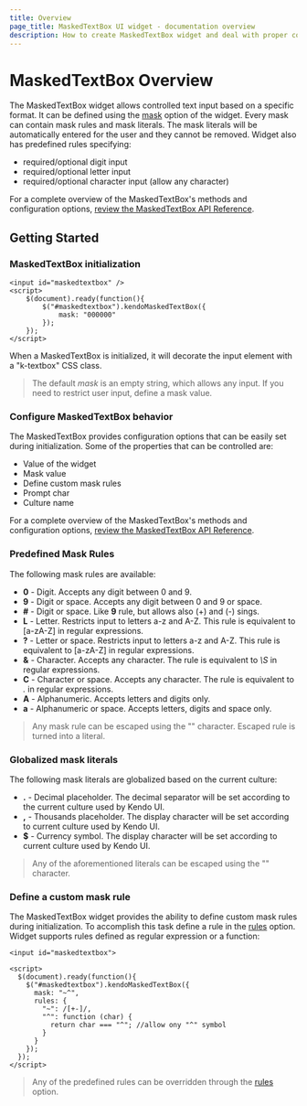 ```yaml
---
title: Overview
page_title: MaskedTextBox UI widget - documentation overview
description: How to create MaskedTextBox widget and deal with proper configuration of its behaviors.
---
```


# MaskedTextBox Overview

The MaskedTextBox widget allows controlled text input based on a specific format.
It can be defined using the [mask](/api/web/maskedtextbox#configuration-mask) option of the widget. Every mask can contain mask rules and
mask literals. The mask literals will be automatically entered for the user and they cannot be removed.
Widget also has predefined rules specifying:

- required/optional digit input
- required/optional letter input
- required/optional character input (allow any character)

For a complete overview of the MaskedTextBox's methods and configuration options, [review the MaskedTextBox API Reference](/api/web/maskedtextbox).

## Getting Started

### MaskedTextBox initialization
    
    <input id="maskedtextbox" />
    <script>
        $(document).ready(function(){
            $("#maskedtextbox").kendoMaskedTextBox({
                mask: "000000"
            });
        });
    </script>

When a MaskedTextBox is initialized, it will decorate the input element with a "k-textbox" CSS class.

> The default *mask* is an empty string, which allows any input. If you need to restrict user input, define a mask value.

### Configure MaskedTextBox behavior

The MaskedTextBox provides configuration options that can be
easily set during initialization. Some of the properties that can be
controlled are:

*   Value of the widget
*   Mask value
*   Define custom mask rules
*   Prompt char
*   Culture name

For a complete overview of the MaskedTextBox's methods and configuration options, [review the MaskedTextBox API Reference](/api/web/maskedtextbox).

### Predefined Mask Rules

The following mask rules are available:

- **0** - Digit. Accepts any digit between 0 and 9.
- **9** - Digit or space. Accepts any digit between 0 and 9 or space.
- **#** - Digit or space. Like **9** rule, but allows also (+) and (-) sings.
- **L** - Letter. Restricts input to letters a-z and A-Z. This rule is equivalent to [a-zA-Z] in regular expressions.
- **?** - Letter or space. Restricts input to letters a-z and A-Z. This rule is equivalent to [a-zA-Z] in regular expressions.
- **&** - Character. Accepts any character. The rule is equivalent to *\S* in regular expressions.
- **C** - Character or space. Accepts any character. The rule is equivalent to *.* in regular expressions.
- **A** - Alphanumeric. Accepts letters and digits only.
- **a** - Alphanumeric or space. Accepts letters, digits and space only.

> Any mask rule can be escaped using the "\" character. Escaped rule is turned into a literal.

### Globalized mask literals

The following mask literals are globalized based on the current culture:

- **.** - Decimal placeholder. The decimal separator will be set according to the current culture used by Kendo UI.
- **,** - Thousands placeholder. The display character will be set according to current culture used by Kendo UI.
- **$** - Currency symbol. The display character will be set according to current culture used by Kendo UI.

> Any of the aforementioned literals can be escaped using the "\" character.

### Define a custom mask rule

The MaskedTextBox widget provides the ability to define custom mask rules during initialization.
To accomplish this task define a rule in the [rules](/api/web/maskedtextbox#configuration-rules)
option. Widget supports rules defined as regular expression or a function:
    
    <input id="maskedtextbox">
    
    <script>
      $(document).ready(function(){
        $("#maskedtextbox").kendoMaskedTextBox({
          mask: "~^",
          rules: {
            "~": /[+-]/,
            "^": function (char) {
              return char === "^"; //allow ony "^" symbol
            }
          }
        });
      });
    </script>

> Any of the predefined rules can be overridden through the [rules](/api/web/maskedtextbox#configuration-rules) option.